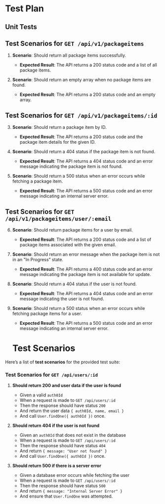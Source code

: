 # Test Plan

## Unit Tests

## Test Scenarios for `GET /api/v1/packageitems`

1. **Scenario**: Should return all package items successfully.
   - **Expected Result**: The API returns a 200 status code and a list of all package items.

2. **Scenario**: Should return an empty array when no package items are found.
   - **Expected Result**: The API returns a 200 status code and an empty array.

## Test Scenarios for `GET /api/v1/packageitems/:id`

3. **Scenario**: Should return a package item by ID.
   - **Expected Result**: The API returns a 200 status code and the package item details for the given ID.

4. **Scenario**: Should return a 404 status if the package item is not found.
   - **Expected Result**: The API returns a 404 status code and an error message indicating the package item is not found.

5. **Scenario**: Should return a 500 status when an error occurs while fetching a package item.
   - **Expected Result**: The API returns a 500 status code and an error message indicating an internal server error.

## Test Scenarios for `GET /api/v1/packageitems/user/:email`

6. **Scenario**: Should return package items for a user by email.
   - **Expected Result**: The API returns a 200 status code and a list of package items associated with the given email.

7. **Scenario**: Should return an error message when the package item is not in an "In Progress" state.
   - **Expected Result**: The API returns a 400 status code and an error message indicating the package item is not available for update.

8. **Scenario**: Should return a 404 status if the user is not found.
   - **Expected Result**: The API returns a 404 status code and an error message indicating the user is not found.

9. **Scenario**: Should return a 500 status when an error occurs while fetching package items for a user.
   - **Expected Result**: The API returns a 500 status code and an error message indicating an internal server error.


   # Test Scenarios

Here’s a list of **test scenarios** for the provided test suite:

### **Test Scenarios for `GET /api/users/:id`**

1. **Should return 200 and user data if the user is found**  
   - Given a valid `auth0Id`
   - When a request is made to `GET /api/users/:id`
   - Then the response should have status `200`
   - And return the user data `{ auth0Id, name, email }`
   - And call `User.findOne({ auth0Id })` once.

2. **Should return 404 if the user is not found**  
   - Given an `auth0Id` that does not exist in the database
   - When a request is made to `GET /api/users/:id`
   - Then the response should have status `404`
   - And return `{ message: "User not found" }`
   - And call `User.findOne({ auth0Id })` once.

3. **Should return 500 if there is a server error**  
   - Given a database error occurs while fetching the user
   - When a request is made to `GET /api/users/:id`
   - Then the response should have status `500`
   - And return `{ message: "Internal Server Error" }`
   - And ensure that `User.findOne` was attempted.


